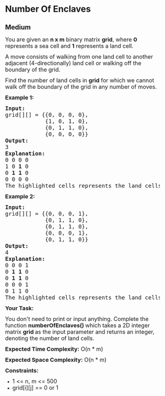 # Number Of Enclaves
## Medium
<div class="problems_problem_content__Xm_eO"><p><span style="font-size: 18px;">You are given an <strong>n&nbsp;x m</strong>&nbsp;binary matrix <strong>grid</strong>, where <strong>0</strong> represents a sea cell and <strong>1</strong> represents a land cell.</span></p>
<p><span style="font-size: 18px;">A move consists of walking from one land cell to another adjacent (4-directionally) land cell or walking off the boundary of the grid.</span></p>
<p><span style="font-size: 18px;">Find the number of land cells in <strong>grid</strong> for which we cannot walk off the boundary of the grid in any number of moves.</span></p>
<p><strong><span style="font-size: 18px;">Example 1:</span></strong></p>
<pre style="position: relative;"><span style="font-size: 18px;"><strong>Input:</strong></span>
<span style="font-size: 18px;">grid[][] = {{0, 0, 0, 0},
            {1, 0, 1, 0},
            {0, 1, 1, 0},
            {0, 0, 0, 0}}</span>
<span style="font-size: 18px;"><strong>Output:</strong></span>
<span style="font-size: 18px;">3</span>
<span style="font-size: 18px;"><strong>Explanation:</strong></span>
<span style="font-size: 18px;">0 0 0 0
1 0 <strong>1</strong> 0
0 <strong>1</strong> <strong>1</strong> 0
0 0 0 0</span>
<span style="font-size: 18px;">The highlighted cells represents the land cells.</span>
<div class="open_grepper_editor" title="Edit &amp; Save To Grepper"></div></pre>
<p><strong><span style="font-size: 18px;">Example 2:</span></strong></p>
<pre style="position: relative;"><span style="font-size: 18px;"><strong>Input:</strong></span>
<span style="font-size: 18px;">grid[][] = {{0, 0, 0, 1},
            {0, 1, 1, 0},
            {0, 1, 1, 0},
            {0, 0, 0, 1},
            {0, 1, 1, 0}}</span>
<span style="font-size: 18px;"><strong>Output:</strong></span>
<span style="font-size: 18px;">4</span>
<span style="font-size: 18px;"><strong>Explanation:</strong></span>
<span style="font-size: 18px;">0 0 0 1
0 <strong>1</strong> <strong>1</strong> 0
0 <strong>1</strong> <strong>1</strong> 0
0 0 0 1
0 1 1 0</span>
<span style="font-size: 18px;">The highlighted cells represents the land cells.</span><div class="open_grepper_editor" title="Edit &amp; Save To Grepper"></div></pre>
<p><strong><span style="font-size: 18px;">Your Task:</span></strong></p>
<p><span style="font-size: 18px;">You don't need to print or input anything. Complete the function <strong>numberOfEnclaves()&nbsp;</strong>which takes a 2D integer matrix <strong>grid&nbsp;</strong>as the input parameter and returns an integer, denoting the number of land cells.</span></p>
<p><span style="font-size: 18px;"><strong>Expected Time Complexity:</strong> O(n * m)</span></p>
<p><span style="font-size: 18px;"><strong>Expected Space Complexity:</strong> O(n * m)</span></p>
<p><strong><span style="font-size: 18px;">Constraints:</span></strong></p>
<ul>
<li><span style="font-size: 18px;">1 &lt;= n, m &lt;= 500</span></li>
<li><span style="font-size: 18px;">grid[i][j] == 0 or 1</span></li>
</ul></div>